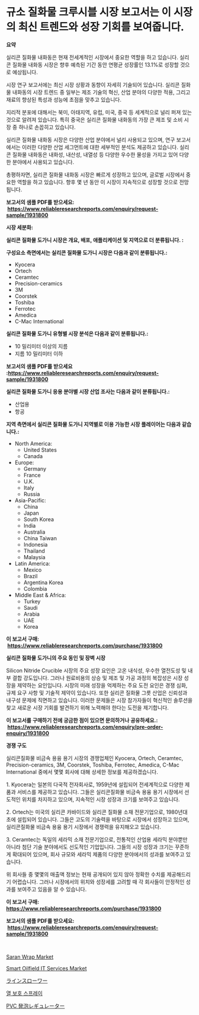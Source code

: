 <p><h1>규소 질화물 크루시블 시장 보고서는 이 시장의 최신 트렌드와 성장 기회를 보여줍니다.</h1></p><p><strong>요약</strong></p>
<p><p>실리콘 질화물 내화동은 현재 전세계적인 시장에서 중요한 역할을 하고 있습니다. 실리콘 질화물 내화동 시장은 향후 예측된 기간 동안 연평균 성장률인 13.1%로 성장할 것으로 예상됩니다. </p><p>시장 연구 보고서에는 최신 시장 상황과 동향이 자세히 기술되어 있습니다. 실리콘 질화물 내화동의 시장 트렌드 중 일부는 제조 기술의 혁신, 산업 분야의 다양한 적용, 그리고 재료의 향상된 특성과 성능에 초점을 맞추고 있습니다. </p><p>지리적 분포에 대해서는 북미, 아태지역, 유럽, 미국, 중국 등 세계적으로 널리 퍼져 있는 것으로 알려져 있습니다. 특히 중국은 실리콘 질화물 내화동의 가장 큰 제조 및 소비 시장 중 하나로 손꼽히고 있습니다.</p><p>실리콘 질화물 내화동 시장은 다양한 산업 분야에서 널리 사용되고 있으며, 연구 보고서에서는 이러한 다양한 산업 세그먼트에 대한 세부적인 분석도 제공하고 있습니다. 실리콘 질화물 내화동은 내화성, 내산성, 내열성 등 다양한 우수한 물성을 가지고 있어 다양한 분야에서 사용되고 있습니다.</p><p>총평하자면, 실리콘 질화물 내화동 시장은 빠르게 성장하고 있으며, 글로벌 시장에서 중요한 역할을 하고 있습니다. 향후 몇 년 동안 이 시장이 지속적으로 성장할 것으로 전망됩니다.</p></p>
<p><strong>보고서의 샘플 PDF를 받으세요: &nbsp;<a href="https://www.reliableresearchreports.com/enquiry/request-sample/1931800">https://www.reliableresearchreports.com/enquiry/request-sample/1931800</a></strong></p>
<p><strong>시장 세분화:</strong></p>
<p><strong> 실리콘 질화물 도가니 시장은 개요, 배포, 애플리케이션 및 지역으로 더 분류됩니다. :</strong></p>
<p><strong>구성요소 측면에서는 실리콘 질화물 도가니 시장은 다음과 같이 분류됩니다.:</strong></p>
<p><ul><li>Kyocera</li><li>Ortech</li><li>Ceramtec</li><li>Precision-ceramics</li><li>3M</li><li>Coorstek</li><li>Toshiba</li><li>Ferrotec</li><li>Amedica</li><li>C-Mac International</li></ul></p>
<p><strong> 실리콘 질화물 도가니 유형별 시장 분석은 다음과 같이 분류됩니다.:</strong></p>
<p><ul><li>10 밀리미터 이상의 지름</li><li>지름 10 밀리미터 이하</li></ul></p>
<p><strong>보고서의 샘플 PDF를 받으세요 :<a href="https://www.reliableresearchreports.com/enquiry/request-sample/1931800">https://www.reliableresearchreports.com/enquiry/request-sample/1931800</a></strong></p>
<p><strong> 실리콘 질화물 도가니 응용 분야별 시장 산업 조사는 다음과 같이 분류됩니다.:</strong></p>
<p><ul><li>산업용</li><li>항공</li></ul></p>
<p><strong>지역 측면에서 실리콘 질화물 도가니 지역별로 이용 가능한 시장 플레이어는 다음과 같습니다.:</strong></p>
<p><ul>
    <li>
        North America:
        <ul>
            <li>United States</li>
            <li>Canada</li>
        </ul>
    </li>
    <li>
        Europe:
        <ul>
            <li>Germany</li>
            <li>France</li>
            <li>U.K.</li>
            <li>Italy</li>
            <li>Russia</li>
        </ul>
    </li>
    <li>
        Asia-Pacific:
        <ul>
            <li>China</li>
            <li>Japan</li>
            <li>South Korea</li>
            <li>India</li>
            <li>Australia</li>
            <li>China Taiwan</li>
            <li>Indonesia</li>
            <li>Thailand</li>
            <li>Malaysia</li>
        </ul>
    </li>
    <li>
        Latin America:
        <ul>
            <li>Mexico</li>
            <li>Brazil</li>
            <li>Argentina Korea</li>
            <li>Colombia</li>
        </ul>
    </li>
    <li>
        Middle East & Africa:
        <ul>
            <li>Turkey</li>
            <li>Saudi</li>
            <li>Arabia</li>
            <li>UAE</li>
            <li>Korea</li>
        </ul>
    </li>
    </ul></p>
<p><strong>이 보고서 구매: &nbsp;<a href="https://www.reliableresearchreports.com/purchase/1931800">https://www.reliableresearchreports.com/purchase/1931800</a></strong></p>
<p><strong>실리콘 질화물 도가니의 주요 동인 및 장벽 시장</strong></p>
<p><p>Silicon Nitride Crucible 시장의 주요 성장 요인은 고온 내식성, 우수한 열전도성 및 내부 결합 강도입니다. 그러나 원료비용의 상승 및 제조 및 가공 과정의 복잡성은 시장 성장을 제약하는 요인입니다. 시장의 미래 성장을 억제하는 주요 도전 요인은 경쟁 심화, 규제 요구 사항 및 기술적 제약이 있습니다. 또한 실리콘 질화물 그릇 산업은 신뢰성과 내구성 문제에 직면하고 있습니다. 이러한 문제들은 시장 참가자들이 혁신적인 솔루션을 찾고 새로운 시장 기회를 발견하기 위해 노력해야 한다는 도전을 제기합니다.</p></p>
<p><strong>이 보고서를 구매하기 전에 궁금한 점이 있으면 문의하거나 공유하세요.: &nbsp;<a href="https://www.reliableresearchreports.com/enquiry/pre-order-enquiry/1931800">https://www.reliableresearchreports.com/enquiry/pre-order-enquiry/1931800</a></strong></p>
<p><strong>경쟁 구도</strong></p>
<p><p>실리콘질화물 비금속 용융 용기 시장의 경쟁업체인 Kyocera, Ortech, Ceramtec, Precision-ceramics, 3M, Coorstek, Toshiba, Ferrotec, Amedica, C-Mac International 중에서 몇몇 회사에 대해 상세한 정보를 제공하겠습니다.</p><p>1. Kyocera는 일본의 다국적 전자회사로, 1959년에 설립되어 전세계적으로 다양한 제품과 서비스를 제공하고 있습니다. 그들은 실리콘질화물 비금속 용융 용기 시장에서 선도적인 위치를 차지하고 있으며, 지속적인 시장 성장과 크기를 보여주고 있습니다.</p><p>2. Ortech는 미국의 실리콘 카바이드와 실리콘 질화물 소재 전문기업으로, 1980년대 초에 설립되어 있습니다. 그들은 고도의 기술력을 바탕으로 시장에서 성장하고 있으며, 실리콘질화물 비금속 용융 용기 시장에서 경쟁력을 유지해오고 있습니다.</p><p>3. Ceramtec는 독일의 세라믹 소재 전문기업으로, 전통적인 산업용 세라믹 분야뿐만 아니라 첨단 기술 분야에서도 선도적인 기업입니다. 그들의 시장 성장과 크기는 꾸준하게 확대되어 있으며, 회사 규모와 세라믹 제품의 다양한 분야에서의 성과를 보여주고 있습니다.</p><p>위 회사들 중 몇몇의 매출액 정보는 현재 공개되어 있지 않아 정확한 수치를 제공해드리기 어렵습니다. 그러나 시장에서의 위치와 성장세를 고려할 때 각 회사들이 안정적인 성과를 보여주고 있음을 알 수 있습니다.</p></p>
<p><strong>이 보고서 구매: &nbsp; <a href="https://www.reliableresearchreports.com/purchase/1931800">https://www.reliableresearchreports.com/purchase/1931800</a></strong></p>
<p><strong>보고서의 샘플 PDF를 받으세요: &nbsp;<a href="https://www.reliableresearchreports.com/enquiry/request-sample/1931800">https://www.reliableresearchreports.com/enquiry/request-sample/1931800</a></strong><strong></strong></p>
<p>&nbsp;</p>
<p><p><a href="https://github.com/luckyshygirl/Market-Research-Report-List-3/blob/main/saran-wrap-market.md">Saran Wrap Market</a></p><p><a href="https://issuu.com/reportprime-2/docs/smart-oilfield-it-services-market-size-2030.pptx">Smart Oilfield IT Services Market</a></p><p><a href="https://medium.com/@mares423/%E3%83%A9%E3%82%A4%E3%83%B3%E3%82%B9%E3%83%AB%E3%83%BC%E3%83%AF%E3%83%BC%E3%83%9E%E3%83%BC%E3%82%B1%E3%83%83%E3%83%88-%E5%B8%82%E5%A0%B4%E3%81%AEcagr-%E5%B8%82%E5%A0%B4%E5%8B%95%E5%90%91-%E6%88%90%E9%95%B7%E6%88%A6%E7%95%A5%E3%81%AB%E5%AF%BE%E3%81%99%E3%82%8B%E6%B4%9E%E5%AF%9F-74d7be11aff5">ラインスローワー</a></p><p><a href="https://medium.com/@conradkirrlin76575/%EC%97%B4%EC%B0%A8-%EB%B3%B4%ED%98%B8-%EC%8A%A4%ED%94%84%EB%A0%88%EC%9D%B4-%EC%8B%9C%EC%9E%A5-%EA%B2%BD%EC%9F%81-%EB%B6%84%EC%84%9D-%EC%8B%9C%EC%9E%A5-%EB%8F%99%ED%96%A5-%EB%B0%8F-2031-%EB%85%84%EA%B9%8C%EC%A7%80%EC%9D%98-%EC%98%88%EC%B8%A1-518cc8d92852">열 보호 스프레이</a></p><p><a href="https://medium.com/@sashabeier2023/pvc%E7%99%BA%E6%B3%A1%E8%AA%BF%E6%95%B4%E5%89%A4%E3%81%AE%E5%B8%82%E5%A0%B4%E5%88%86%E6%9E%90-%E3%81%9D%E3%81%AEcagr-%E5%B8%82%E5%A0%B4%E3%82%BB%E3%82%B0%E3%83%A1%E3%83%B3%E3%83%86%E3%83%BC%E3%82%B7%E3%83%A7%E3%83%B3-%E3%81%8A%E3%82%88%E3%81%B3%E4%B8%96%E7%95%8C%E7%9A%84%E3%81%AA%E6%A5%AD%E7%95%8C%E6%A6%82%E8%A6%81-8acaa8d72452">PVC 発泡レギュレーター</a></p></p>